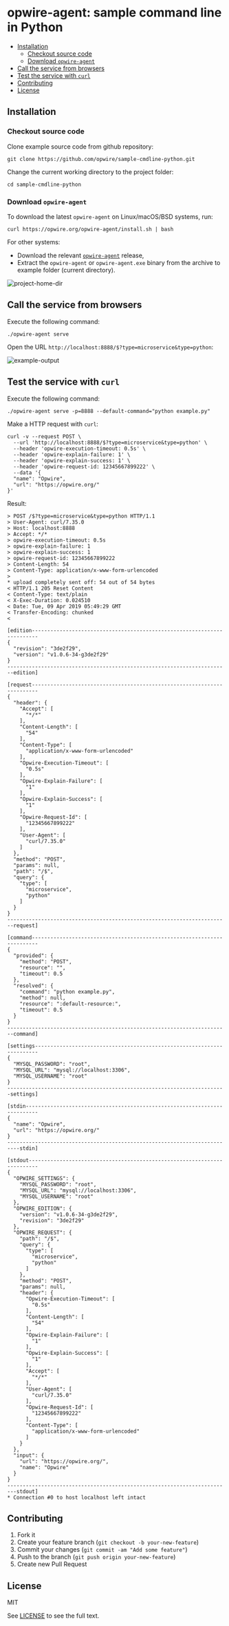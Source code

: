# opwire-agent: sample command line in Python

<!-- TOC -->

- [Installation](#installation)
  - [Checkout source code](#checkout-source-code)
  - [Download `opwire-agent`](#download-opwire-agent)
- [Call the service from browsers](#call-the-service-from-browsers)
- [Test the service with `curl`](#test-the-service-with-curl)
- [Contributing](#contributing)
- [License](#license)

<!-- /TOC -->

## Installation

### Checkout source code

Clone example source code from github repository:

```shell
git clone https://github.com/opwire/sample-cmdline-python.git
```

Change the current working directory to the project folder:

```shell
cd sample-cmdline-python
```

### Download `opwire-agent`

To download the latest `opwire-agent` on Linux/macOS/BSD systems, run:

```shell
curl https://opwire.org/opwire-agent/install.sh | bash
```

For other systems:

* Download the relevant [`opwire-agent`](https://github.com/opwire/opwire-agent/releases/latest) release,
* Extract the `opwire-agent` or `opwire-agent.exe` binary from the archive to example folder (current directory).

![project-home-dir](https://raw.github.com/opwire/sample-cmdline-python/master/docs/assets/images/ls.png)

## Call the service from browsers

Execute the following command:

```shell
./opwire-agent serve
```

Open the URL `http://localhost:8888/$?type=microservice&type=python`:

![example-output](https://raw.github.com/opwire/sample-cmdline-python/master/docs/assets/images/example.png)

## Test the service with `curl`

Execute the following command:

```shell
./opwire-agent serve -p=8888 --default-command="python example.py"
```

Make a HTTP request with `curl`:

```curl
curl -v --request POST \
  --url 'http://localhost:8888/$?type=microservice&type=python' \
  --header 'opwire-execution-timeout: 0.5s' \
  --header 'opwire-explain-failure: 1' \
  --header 'opwire-explain-success: 1' \
  --header 'opwire-request-id: 12345667899222' \
  --data '{
  "name": "Opwire",
  "url": "https://opwire.org/"
}'
```

Result:

```plain
> POST /$?type=microservice&type=python HTTP/1.1
> User-Agent: curl/7.35.0
> Host: localhost:8888
> Accept: */*
> opwire-execution-timeout: 0.5s
> opwire-explain-failure: 1
> opwire-explain-success: 1
> opwire-request-id: 12345667899222
> Content-Length: 54
> Content-Type: application/x-www-form-urlencoded
> 
* upload completely sent off: 54 out of 54 bytes
< HTTP/1.1 205 Reset Content
< Content-Type: text/plain
< X-Exec-Duration: 0.024510
< Date: Tue, 09 Apr 2019 05:49:29 GMT
< Transfer-Encoding: chunked
< 

[edition------------------------------------------------------------------------
{
  "revision": "3de2f29",
  "version": "v1.0.6-34-g3de2f29"
}
------------------------------------------------------------------------edition]

[request------------------------------------------------------------------------
{
  "header": {
    "Accept": [
      "*/*"
    ],
    "Content-Length": [
      "54"
    ],
    "Content-Type": [
      "application/x-www-form-urlencoded"
    ],
    "Opwire-Execution-Timeout": [
      "0.5s"
    ],
    "Opwire-Explain-Failure": [
      "1"
    ],
    "Opwire-Explain-Success": [
      "1"
    ],
    "Opwire-Request-Id": [
      "12345667899222"
    ],
    "User-Agent": [
      "curl/7.35.0"
    ]
  },
  "method": "POST",
  "params": null,
  "path": "/$",
  "query": {
    "type": [
      "microservice",
      "python"
    ]
  }
}
------------------------------------------------------------------------request]

[command------------------------------------------------------------------------
{
  "provided": {
    "method": "POST",
    "resource": "",
    "timeout": 0.5
  },
  "resolved": {
    "command": "python example.py",
    "method": null,
    "resource": ":default-resource:",
    "timeout": 0.5
  }
}
------------------------------------------------------------------------command]

[settings-----------------------------------------------------------------------
{
  "MYSQL_PASSWORD": "root",
  "MYSQL_URL": "mysql://localhost:3306",
  "MYSQL_USERNAME": "root"
}
-----------------------------------------------------------------------settings]

[stdin--------------------------------------------------------------------------
{
  "name": "Opwire",
  "url": "https://opwire.org/"
}
--------------------------------------------------------------------------stdin]

[stdout-------------------------------------------------------------------------
{
  "OPWIRE_SETTINGS": {
    "MYSQL_PASSWORD": "root", 
    "MYSQL_URL": "mysql://localhost:3306", 
    "MYSQL_USERNAME": "root"
  }, 
  "OPWIRE_EDITION": {
    "version": "v1.0.6-34-g3de2f29", 
    "revision": "3de2f29"
  }, 
  "OPWIRE_REQUEST": {
    "path": "/$", 
    "query": {
      "type": [
        "microservice", 
        "python"
      ]
    }, 
    "method": "POST", 
    "params": null, 
    "header": {
      "Opwire-Execution-Timeout": [
        "0.5s"
      ], 
      "Content-Length": [
        "54"
      ], 
      "Opwire-Explain-Failure": [
        "1"
      ], 
      "Opwire-Explain-Success": [
        "1"
      ], 
      "Accept": [
        "*/*"
      ], 
      "User-Agent": [
        "curl/7.35.0"
      ], 
      "Opwire-Request-Id": [
        "12345667899222"
      ], 
      "Content-Type": [
        "application/x-www-form-urlencoded"
      ]
    }
  }, 
  "input": {
    "url": "https://opwire.org/", 
    "name": "Opwire"
  }
}
-------------------------------------------------------------------------stdout]
* Connection #0 to host localhost left intact
```

## Contributing

1. Fork it
2. Create your feature branch (`git checkout -b your-new-feature`)
3. Commit your changes (`git commit -am "Add some feature"`)
4. Push to the branch (`git push origin your-new-feature`)
5. Create new Pull Request

## License

MIT

See [LICENSE](LICENSE) to see the full text.
